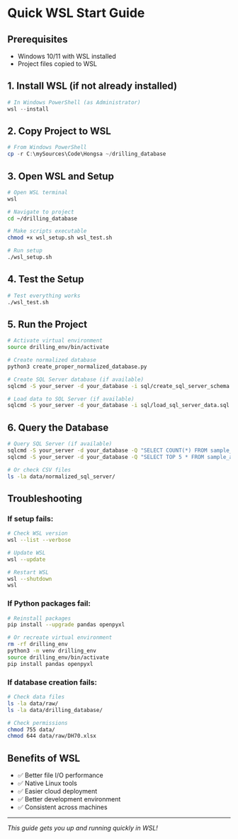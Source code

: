 # Quick WSL Start Guide

## Prerequisites
- Windows 10/11 with WSL installed
- Project files copied to WSL

## 1. Install WSL (if not already installed)
```powershell
# In Windows PowerShell (as Administrator)
wsl --install
```

## 2. Copy Project to WSL
```powershell
# From Windows PowerShell
cp -r C:\mySources\Code\Hongsa ~/drilling_database
```

## 3. Open WSL and Setup
```bash
# Open WSL terminal
wsl

# Navigate to project
cd ~/drilling_database

# Make scripts executable
chmod +x wsl_setup.sh wsl_test.sh

# Run setup
./wsl_setup.sh
```

## 4. Test the Setup
```bash
# Test everything works
./wsl_test.sh
```

## 5. Run the Project
```bash
# Activate virtual environment
source drilling_env/bin/activate

# Create normalized database
python3 create_proper_normalized_database.py

# Create SQL Server database (if available)
sqlcmd -S your_server -d your_database -i sql/create_sql_server_schema.sql

# Load data to SQL Server (if available)
sqlcmd -S your_server -d your_database -i sql/load_sql_server_data.sql
```

## 6. Query the Database
```bash
# Query SQL Server (if available)
sqlcmd -S your_server -d your_database -Q "SELECT COUNT(*) FROM sample_analyses;"
sqlcmd -S your_server -d your_database -Q "SELECT TOP 5 * FROM sample_analyses;"

# Or check CSV files
ls -la data/normalized_sql_server/
```

## Troubleshooting

### If setup fails:
```bash
# Check WSL version
wsl --list --verbose

# Update WSL
wsl --update

# Restart WSL
wsl --shutdown
wsl
```

### If Python packages fail:
```bash
# Reinstall packages
pip install --upgrade pandas openpyxl

# Or recreate virtual environment
rm -rf drilling_env
python3 -m venv drilling_env
source drilling_env/bin/activate
pip install pandas openpyxl
```

### If database creation fails:
```bash
# Check data files
ls -la data/raw/
ls -la data/drilling_database/

# Check permissions
chmod 755 data/
chmod 644 data/raw/DH70.xlsx
```

## Benefits of WSL
- ✅ Better file I/O performance
- ✅ Native Linux tools
- ✅ Easier cloud deployment
- ✅ Better development environment
- ✅ Consistent across machines

---
*This guide gets you up and running quickly in WSL!*
